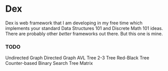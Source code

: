 # Dex
Dex is web framework that I am developing in my free time which implements your standard Data Structures 101 and Discrete Math 101 ideas. There are probably other *better* frameworks out there. But this one is mine.

### TODO
Undirected Graph
Directed Graph
AVL Tree
2-3 Tree
Red-Black Tree
Counter-based Binary Search Tree
Matrix